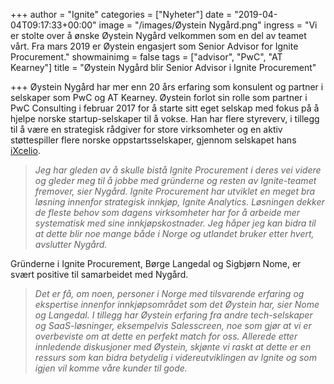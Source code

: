 +++
author = "Ignite"
categories = ["Nyheter"]
date = "2019-04-04T09:17:33+00:00"
image = "/images/Øystein Nygård.png"
ingress = "Vi er stolte over å ønske Øystein Nygård velkommen som en del av teamet vårt. Fra mars 2019 er Øystein engasjert som Senior Advisor for Ignite Procurement."
showmainimg = false
tags = ["advisor", "PwC", "AT Kearney"]
title = "Øystein Nygård blir Senior Advisor i Ignite Procurement"

+++
Øystein Nygård har mer enn 20 års erfaring som konsulent og partner i selskaper som PwC og AT Kearney. Øystein forlot sin rolle som partner i PwC Consulting i februar 2017 for å starte sitt eget selskap med fokus på å hjelpe norske startup-selskaper til å vokse. Han har flere styreverv, i tillegg til å være en strategisk rådgiver for store virksomheter og en aktiv støttespiller flere norske oppstartsselskaper, gjennom selskapet hans [iXcelio](http://www.ixcelio.com/).

> _Jeg har gleden av å skulle bistå Ignite Procurement i deres vei videre og gleder meg til å jobbe med gründerne og resten av Ignite-teamet fremover, sier Nygård. Ignite Procurement har utviklet en meget bra løsning innenfor strategisk innkjøp, Ignite Analytics. Løsningen dekker de fleste behov som dagens virksomheter har for å arbeide mer systematisk med sine innkjøpskostnader. Jeg håper jeg kan bidra til at dette blir noe mange både i Norge og utlandet bruker etter hvert, avslutter Nygård._

Gründerne i Ignite Procurement, Børge Langedal og Sigbjørn Nome, er svært positive til samarbeidet med Nygård.

> _Det er få, om noen, personer i Norge med tilsvarende erfaring og ekspertise innenfor innkjøpsområdet som det Øystein har, sier Nome og Langedal. I tillegg har Øystein erfaring fra andre tech-selskaper og SaaS-løsninger, eksempelvis Salesscreen, noe som gjør at vi er overbeviste om at dette en perfekt match for oss. Allerede etter innledende diskusjoner med Øystein, skjønte vi raskt at dette er en ressurs som kan bidra betydelig i videreutviklingen av Ignite og som igjen vil komme våre kunder til gode._